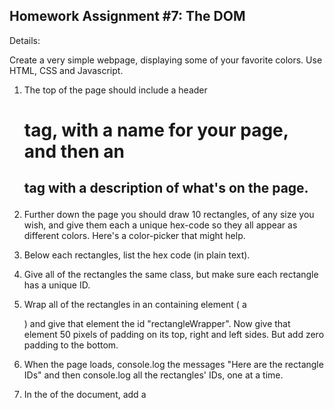 ##  Homework Assignment #7: The DOM


Details:
 
Create a very simple webpage, displaying some of your favorite colors. Use HTML, CSS and Javascript.

1. The top of the page should include a header <h1> tag, with a name for your page, and then an <h2> tag with a description of what's on the page.

2. Further down the page you should draw 10 rectangles, of any size you wish, and give them each a unique hex-code so they all appear as different colors. Here's a color-picker that might help.

3. Below each rectangles, list the hex code (in plain text).

4. Give all of the rectangles the same class, but make sure each rectangle has a unique ID.

5. Wrap all of the rectangles in an containing element ( a <div> ) and give that element the id "rectangleWrapper". Now give that element 50 pixels of padding on its top, right and left sides. But add zero padding to the bottom.

6. When the page loads, console.log the messages "Here are the rectangle IDs" and then console.log all the rectangles' IDs, one at a time.

7. In the <head> of the document, add a <title> tag that matches the text in the <h1> you added in step 1.
